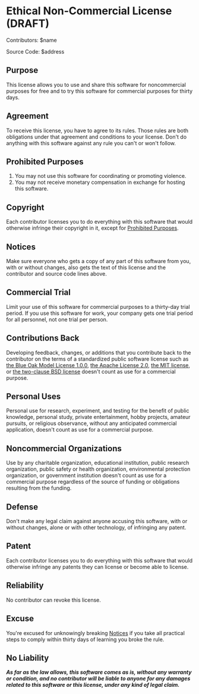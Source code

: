 # Ethical Non-Commercial License (DRAFT)

Contributors: $name

Source Code: $address

## Purpose

This license allows you to use and share this software for noncommercial purposes for free and to try this software for commercial purposes for thirty days.

## Agreement

To receive this license, you have to agree to its rules.  Those rules are both obligations under that agreement and conditions to your license. Don't do anything with this software against any rule you can't or won't follow.

## Prohibited Purposes

1. You may not use this software for coordinating or promoting violence.
2. You may not receive monetary compensation in exchange for hosting this software.

## Copyright

Each contributor licenses you to do everything with this software that would otherwise infringe their copyright in it, except for [Prohibited Purposes](#prohibited-purposes).

## Notices

Make sure everyone who gets a copy of any part of this software from you, with or without changes, also gets the text of this license and the contributor and source code lines above.

## Commercial Trial

Limit your use of this software for commercial purposes to a thirty-day trial period. If you use this software for work, your company gets one trial period for all personnel, not one trial per person.

## Contributions Back

Developing feedback, changes, or additions that you contribute back to the contributor on the terms of a standardized public software license such as [the Blue Oak Model License 1.0.0](https://blueoakcouncil.org/license/1.0.0), [the Apache License 2.0](https://www.apache.org/licenses/LICENSE-2.0.html), [the MIT license](https://spdx.org/licenses/MIT.html), or [the two-clause BSD license](https://spdx.org/licenses/BSD-2-Clause.html) doesn't count as use for a commercial purpose.

## Personal Uses

Personal use for research, experiment, and testing for the benefit of public knowledge, personal study, private entertainment, hobby projects, amateur pursuits, or religious observance, without any anticipated commercial application, doesn't count as use for a commercial purpose.

## Noncommercial Organizations

Use by any charitable organization, educational institution, public research organization, public safety or health organization, environmental protection organization, or government institution doesn't count as use for a commercial purpose regardless of the source of funding or obligations resulting from the funding.

## Defense

Don't make any legal claim against anyone accusing this software, with or without changes, alone or with other technology, of infringing any patent.

## Patent

Each contributor licenses you to do everything with this software that would otherwise infringe any patents they can license or become able to license.

## Reliability

No contributor can revoke this license.

## Excuse

You're excused for unknowingly breaking [Notices](#notices) if you take all practical steps to comply within thirty days of learning you broke the rule.

## No Liability

***As far as the law allows, this software comes as is, without any warranty or condition, and no contributor will be liable to anyone for any damages related to this software or this license, under any kind of legal claim.***
